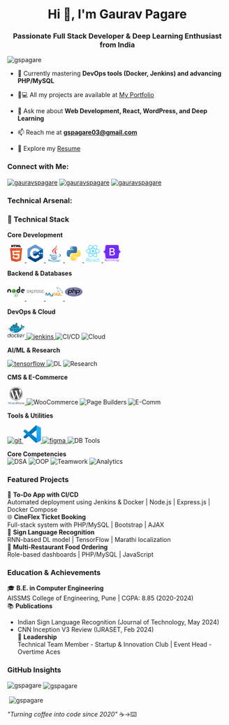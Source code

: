 <h1 align="center">Hi 👋, I'm Gaurav Pagare</h1>
<h3 align="center">Passionate Full Stack Developer & Deep Learning Enthusiast from India</h3>

<p align="left"> <img src="https://komarev.com/ghpvc/?username=gspagare&label=Profile%20views&color=0e75b6&style=flat" alt="gspagare" /> </p>

- 🌱 Currently mastering **DevOps tools (Docker, Jenkins) and advancing PHP/MySQL**

- 👨💻 All my projects are available at [My Portfolio](https://gauravpagare.netlify.app/)

- 💬 Ask me about **Web Development, React, WordPress, and Deep Learning**

- 📫 Reach me at **gspagare03@gmail.com**

- 📄 Explore my [Resume](https://drive.google.com/file/d/1cknZueBpnmu814A54Y1MLPYgr8EBASCX/view)

<h3 align="left">Connect with Me:</h3>
<p align="left">
  <a href="https://x.com/gauravpagare_18" target="blank"><img align="center" src="https://raw.githubusercontent.com/rahuldkjain/github-profile-readme-generator/master/src/images/icons/Social/twitter.svg" alt="gauravspagare" height="30" width="40" /></a>
  <a href="https://www.linkedin.com/in/gauravspagare/" target="blank"><img align="center" src="https://raw.githubusercontent.com/rahuldkjain/github-profile-readme-generator/master/src/images/icons/Social/linked-in-alt.svg" alt="gauravspagare" height="30" width="40" /></a>
  <a href="https://instagram.com/gauravspagare" target="blank"><img align="center" src="https://raw.githubusercontent.com/rahuldkjain/github-profile-readme-generator/master/src/images/icons/Social/instagram.svg" alt="gauravspagare" height="30" width="40" /></a>
</p>

<h3 align="left">Technical Arsenal:</h3>
<h3 align="left">🚀 Technical Stack</h3>

**Core Development**  
<p align="left">
  <a href="https://www.w3.org/html/" target="_blank"> <img src="https://raw.githubusercontent.com/devicons/devicon/master/icons/html5/html5-original-wordmark.svg" alt="html5" width="40" height="40"/> </a>
  <a href="https://isocpp.org/" target="_blank"> <img src="https://raw.githubusercontent.com/devicons/devicon/master/icons/cplusplus/cplusplus-original.svg" alt="c++" width="40" height="40"/> </a>
  <a href="https://www.java.com" target="_blank"> <img src="https://raw.githubusercontent.com/devicons/devicon/master/icons/java/java-original.svg" alt="java" width="40" height="40"/> </a>
  <a href="https://www.python.org" target="_blank"> <img src="https://raw.githubusercontent.com/devicons/devicon/master/icons/python/python-original.svg" alt="python" width="40" height="40"/> </a>
  <a href="https://reactjs.org/" target="_blank"> <img src="https://raw.githubusercontent.com/devicons/devicon/master/icons/react/react-original-wordmark.svg" alt="react" width="40" height="40"/> </a>
  <a href="https://getbootstrap.com" target="_blank"> <img src="https://raw.githubusercontent.com/devicons/devicon/master/icons/bootstrap/bootstrap-plain-wordmark.svg" alt="bootstrap" width="40" height="40"/> </a>
</p>

**Backend & Databases**  
<p align="left">
  <a href="https://nodejs.org" target="_blank"> <img src="https://raw.githubusercontent.com/devicons/devicon/master/icons/nodejs/nodejs-original-wordmark.svg" alt="nodejs" width="40" height="40"/> </a>
  <a href="https://expressjs.com" target="_blank"> <img src="https://raw.githubusercontent.com/devicons/devicon/master/icons/express/express-original-wordmark.svg" alt="express" width="40" height="40"/> </a>
  <a href="https://www.mysql.com/" target="_blank"> <img src="https://raw.githubusercontent.com/devicons/devicon/master/icons/mysql/mysql-original-wordmark.svg" alt="mysql" width="40" height="40"/> </a>
  <a href="https://www.php.net" target="_blank"> <img src="https://raw.githubusercontent.com/devicons/devicon/master/icons/php/php-original.svg" alt="php" width="40" height="40"/> </a>
</p>

**DevOps & Cloud**  
<p align="left">
  <a href="https://www.docker.com/" target="_blank"> <img src="https://raw.githubusercontent.com/devicons/devicon/master/icons/docker/docker-original-wordmark.svg" alt="docker" width="40" height="40"/> </a>
  <a href="https://jenkins.io" target="_blank"> <img src="https://www.vectorlogo.zone/logos/jenkins/jenkins-icon.svg" alt="jenkins" width="40" height="40"/> </a>
  <img src="https://img.shields.io/badge/CI/CD-Pipeline-brightgreen" alt="CI/CD">
  <img src="https://img.shields.io/badge/Cloud-AWS%20|%20GCP%20|%20Azure-blue" alt="Cloud">
</p>

**AI/ML & Research**  
<p align="left">
  <a href="https://www.tensorflow.org" target="_blank"> <img src="https://www.vectorlogo.zone/logos/tensorflow/tensorflow-icon.svg" alt="tensorflow" width="40" height="40"/> </a>
  <img src="https://img.shields.io/badge/Deep Learning-RNN | CNN | InceptionV3-important" alt="DL">
  <img src="https://img.shields.io/badge/Research-Paper Publications-success" alt="Research">
</p>

**CMS & E-Commerce**  
<p align="left">
  <a href="https://wordpress.org" target="_blank"> <img src="https://raw.githubusercontent.com/devicons/devicon/master/icons/wordpress/wordpress-original.svg" alt="wordpress" width="40" height="40"/> </a>
  <img src="https://img.shields.io/badge/WooCommerce-Expert-96588a" alt="WooCommerce">
  <img src="https://img.shields.io/badge/Page Builders-Divi | Elementor | WPBakery-9cf" alt="Page Builders">
  <img src="https://img.shields.io/badge/E-Comm Platforms-Shopify | Wix-ff69b4" alt="E-Comm">
</p>

**Tools & Utilities**  
<p align="left">
  <a href="https://git-scm.com/" target="_blank"> <img src="https://www.vectorlogo.zone/logos/git-scm/git-scm-icon.svg" alt="git" width="40" height="40"/> </a>
  <a href="https://code.visualstudio.com/" target="_blank"> <img src="https://raw.githubusercontent.com/devicons/devicon/master/icons/vscode/vscode-original.svg" alt="vscode" width="40" height="40"/> </a>
  <a href="https://www.figma.com/" target="_blank"> <img src="https://www.vectorlogo.zone/logos/figma/figma-icon.svg" alt="figma" width="40" height="40"/> </a>
  <img src="https://img.shields.io/badge/DB Tools-MySQL Workbench | XAMPP-informational" alt="DB Tools">
</p>

**Core Competencies**  
![DSA](https://img.shields.io/badge/Problem%20Solving-DSA%20Expert-important)
![OOP](https://img.shields.io/badge/Architecture-OOP%20Principles-blueviolet)
![Teamwork](https://img.shields.io/badge/Collaboration-Team%20Leadership-brightgreen)
![Analytics](https://img.shields.io/badge/Analytics-Data%20Driven%20Solutions-blue)
<h3>Featured Projects</h3>

🔨 **To-Do App with CI/CD**  
Automated deployment using Jenkins & Docker | Node.js | Express.js | Docker Compose  
🌐 **CineFlex Ticket Booking**  
Full-stack system with PHP/MySQL | Bootstrap | AJAX  
🤟 **Sign Language Recognition**  
RNN-based DL model | TensorFlow | Marathi localization  
🍔 **Multi-Restaurant Food Ordering**  
Role-based dashboards | PHP/MySQL | JavaScript  

<h3>Education & Achievements</h3>

🎓 **B.E. in Computer Engineering**  
AISSMS College of Engineering, Pune | CGPA: 8.85 (2020-2024)  
📚 **Publications**  
- Indian Sign Language Recognition (Journal of Technology, May 2024)  
- CNN Inception V3 Review (IJRASET, Feb 2024)  
🌟 **Leadership**  
Technical Team Member - Startup & Innovation Club | Event Head - Overtime Aces  

<h3>GitHub Insights</h3>

<p><img align="left" src="https://github-readme-stats.vercel.app/api?username=gspagare&show_icons=true&theme=radical" alt="gspagare" /></p>
<p>&nbsp;<img align="center" src="https://github-readme-stats.vercel.app/api/top-langs/?username=gspagare&layout=compact&theme=radical" alt="gspagare" /></p>
<p>&nbsp;<img align="center" src="https://github-readme-streak-stats.herokuapp.com/?user=gspagare&theme=radical" alt="gspagare" /></p>

*"Turning coffee into code since 2020"* ☕→⌨️
